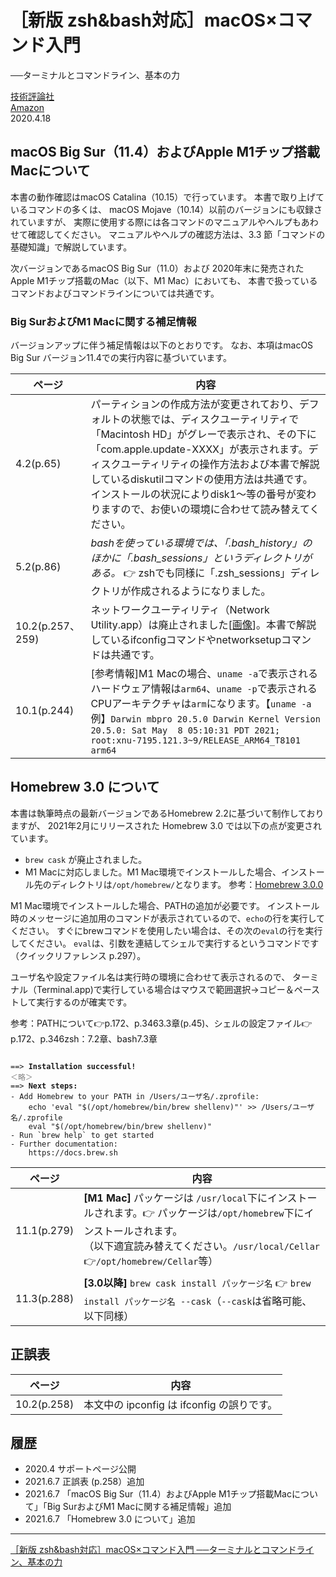 # ［新版 zsh&bash対応］macOS×コマンド入門
──ターミナルとコマンドライン、基本の力

[技術評論社](https://gihyo.jp/book/2020/978-4-297-11225-7/)<br/>
[Amazon](https://www.amazon.co.jp/exec/obidos/ASIN/4297112256/?ie=UTF8&linkCode=shr&tag=utopia33-22)  
2020.4.18

## macOS Big Sur（11.4）およびApple M1チップ搭載Macについて

本書の動作確認はmacOS Catalina（10.15）で行っています。
本書で取り上げているコマンドの多くは、
macOS Mojave（10.14）以前のバージョンにも収録されていますが、
実際に使用する際には各コマンドのマニュアルやヘルプもあわせて確認してください。
マニュアルやヘルプの確認方法は、3.3 節「コマンドの基礎知識」で解説しています。

次バージョンであるmacOS Big Sur（11.0）および
2020年末に発売されたApple M1チップ搭載のMac（以下、M1 Mac）においても、
本書で扱っているコマンドおよびコマンドラインについては共通です。

### Big SurおよびM1 Macに関する補足情報

バージョンアップに伴う補足情報は以下のとおりです。
なお、本項はmacOS Big Sur バージョン11.4での実行内容に基づいています。

| ページ | 内容 |
| ---- | ---- |
| 4.2(p.65) | パーティションの作成方法が変更されており、デフォルトの状態では、ディスクユーティリティで「Macintosh HD」がグレーで表示され、その下に「com.apple.update-XXXX」が表示されます。ディスクユーティリティの操作方法および本書で解説しているdiskutilコマンドの使用方法は共通です。インストールの状況によりdisk1～等の番号が変わりますので、お使いの環境に合わせて読み替えてください。|
|5.2(p.86)|_bashを使っている環境では、「.bash_history」のほかに「.bash_sessions」というディレクトリがある。_ 👉 zshでも同様に「.zsh_sessions」ディレクトリが作成されるようになりました。|
|10.2(p.257、259)|ネットワークユーティリティ（Network Utility.app）は廃止されました[<a href="images/networkutility.png">画像</a>]。本書で解説しているifconfigコマンドやnetworksetupコマンドは共通です。|
|10.1(p.244)|[参考情報]M1 Macの場合、`uname -a`で表示されるハードウェア情報は`arm64`、`uname -p`で表示されるCPUアーキテクチャは`arm`になります。【`uname -a`例】`Darwin mbpro 20.5.0 Darwin Kernel Version 20.5.0: Sat May  8 05:10:31 PDT 2021; root:xnu-7195.121.3~9/RELEASE_ARM64_T8101 arm64`|

## Homebrew 3.0 について

本書は執筆時点の最新バージョンであるHomebrew 2.2に基づいて制作しておりますが、
2021年2月にリリースされた Homebrew 3.0 では以下の点が変更されています。

- `brew cask` が廃止されました。
- M1 Macに対応しました。M1 Mac環境でインストールした場合、インストール先のディレクトリは`/opt/homebrew/`となります。
参考：[Homebrew 3.0.0](https://brew.sh/2021/02/05/homebrew-3.0.0/)

M1 Mac環境でインストールした場合、PATHの追加が必要です。
インストール時のメッセージに追加用のコマンドが表示されているので、`echo`の行を実行してください。
すぐにbrewコマンドを使用したい場合は、その次の`eval`の行を実行してください。
`eval`は、引数を連結してシェルで実行するというコマンドです（クイックリファレンス p.297）。

ユーザ名や設定ファイル名は実行時の環境に合わせて表示されるので、
ターミナル（Terminal.app)で実行している場合はマウスで範囲選択→コピー＆ペーストして実行するのが確実です。

参考：PATHについて👉p.172、p.3463.3章(p.45)、シェルの設定ファイル👉p.172、p.346zsh：7.2章、bash7.3章

<div class="language-plaintext highlighter-rouge"><div class="highlight"><pre class="highlight"><code>
==> <strong>Installation successful!</strong>
<span style="color:gray;">＜略＞</span>
==> <strong>Next steps:</strong>
- Add Homebrew to your PATH in /Users/ユーザ名/.zprofile:
    echo 'eval "$(/opt/homebrew/bin/brew shellenv)"' >> /Users/ユーザ名/.zprofile
    eval "$(/opt/homebrew/bin/brew shellenv)"
- Run `brew help` to get started
- Further documentation: 
    https://docs.brew.sh
</code></pre></div></div>

| ページ | 内容 |
| ---- | ---- |
|11.1(p.279)|**[M1 Mac]** パッケージは `/usr/local`下にインストールされます。👉 パッケージは`/opt/homebrew`下にインストールされます。<br />（以下適宜読み替えてください。`/usr/local/Cellar`👉`/opt/homebrew/Cellar`等）|
|11.3(p.288)|**[3.0以降]** `brew cask install パッケージ名` 👉 `brew install パッケージ名 --cask`（`--cask`は省略可能、以下同様）|

## 正誤表

| ページ | 内容 |
| ---- | ---- |
|10.2(p.258)| 本文中の ipconfig は ifconfig の誤りです。|

## 履歴

- 2020.4 サポートページ公開
- 2021.6.7 正誤表 (p.258）追加
- 2021.6.7 「macOS Big Sur（11.4）およびApple M1チップ搭載Macについて」「Big SurおよびM1 Macに関する補足情報」追加
- 2021.6.7 「Homebrew 3.0 について」追加

----
[［新版 zsh&bash対応］macOS×コマンド入門 ──ターミナルとコマンドライン、基本の力](https://nisim-m.github.io/macoscmdbook2/)
